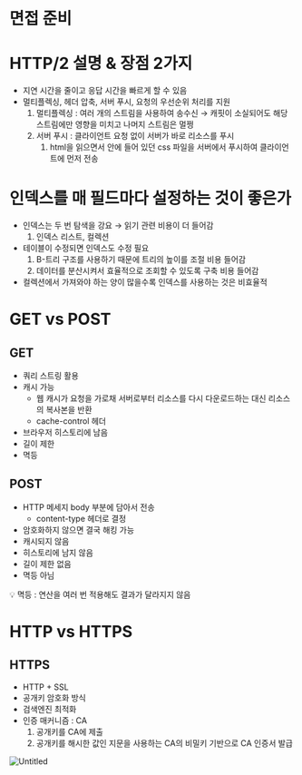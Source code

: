 # 면접 준비

# HTTP/2 설명 & 장점 2가지

- 지연 시간을 줄이고 응답 시간을 빠르게 할 수 있음
- 멀티플렉싱, 헤더 압축, 서버 푸시, 요청의 우선순위 처리를 지원
    1. 멀티플렉싱 : 여러 개의 스트림을 사용하여 송수신 → 캐핏이 소실되어도 해당 스트림에만 영향을 미치고 나머지 스트림은 멀쩡
    2. 서버  푸시 : 클라이언트 요청 없이 서버가 바로 리소스를 푸시
        1. html을 읽으면서 안에 들어 있던 css 파일을 서버에서 푸시하여 클라이언트에 먼저 전송

# 인덱스를 매 필드마다 설정하는 것이 좋은가

- 인덱스는 두 번 탐색을 강요 → 읽기 관련 비용이 더 들어감
    1. 인덱스 리스트, 컬렉션
- 테이블이 수정되면 인덱스도 수정 필요
    1. B-트리 구조를 사용하기 때문에 트리의 높이를 조절 비용 들어감
    2. 데이터를 분산시켜서 효율적으로 조회할 수 있도록 구축 비용 들어감
- 컬렉션에서 가져와야 하는 양이 많을수록 인덱스를 사용하는 것은 비효율적

# GET vs POST

## GET

- 쿼리 스트링 활용
- 캐시 가능
    - 웹 캐시가 요청을 가로채 서버로부터 리소스를 다시 다운로드하는 대신 리소스의 복사본을 반환
    - cache-control 헤더
- 브라우저 히스토리에 남음
- 길이 제한
- 멱등

## POST

- HTTP 메세지 body 부분에 담아서 전송
    - content-type 헤더로 결정
- 암호화하지 않으면 결국 해킹 가능
- 캐시되지 않음
- 히스토리에 남지 않음
- 길이 제한 없음
- 멱등 아님

<aside>
💡 멱등 : 연산을 여러 번 적용해도 결과가 달라지지 않음

</aside>

# HTTP vs HTTPS

## HTTPS

- HTTP + SSL
- 공개키 암호화 방식
- 검색엔진 최적화
- 인증 매커니즘 : CA
    1. 공개키를 CA에 제출 
    2. 공개키를 해시한 값인 지문을 사용하는 CA의 비밀키 기반으로 CA 인증서 발급

![Untitled](https://user-images.githubusercontent.com/61227459/193281485-2c545a20-5935-47be-9be7-3fb6630708b8.png)
